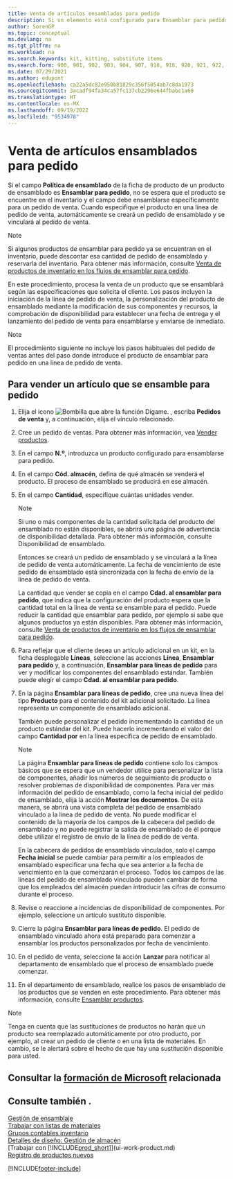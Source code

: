 ```yaml
---
title: Venta de artículos ensamblados para pedido
description: Si un elemento está configurado para Ensamblar para pedido, no se espera que se encuentre en el inventario y el campo debe ensamblarse específicamente para un pedido de venta.
author: SorenGP
ms.topic: conceptual
ms.devlang: na
ms.tgt_pltfrm: na
ms.workload: na
ms.search.keywords: kit, kitting, substitute items
ms.search.form: 900, 901, 902, 903, 904, 907, 910, 916, 920, 921, 922, 923, 940, 941, 942, 930, 931, 932, 914, 915, 905
ms.date: 07/29/2021
ms.author: edupont
ms.openlocfilehash: ca22a5dc82e950b81829c356f5054ab7c8da1973
ms.sourcegitcommit: 3acadf94fa34ca57fc137cb2296e644fbabc1a60
ms.translationtype: HT
ms.contentlocale: es-MX
ms.lasthandoff: 09/19/2022
ms.locfileid: "9534978"
---
```

# <a name="sell-items-assembled-to-order"></a>Venta de artículos ensamblados para pedido

Si el campo **Política de ensamblado** de la ficha de producto de un producto de ensamblado es **Ensamblar para pedido**, no se espera que el producto se encuentre en el inventario y el campo debe ensamblarse específicamente para un pedido de venta. Cuando especifique el producto en una línea de pedido de venta, automáticamente se creará un pedido de ensamblado y se vinculará al pedido de venta.  

> [!NOTE]  
>  Si algunos productos de ensamblar para pedido ya se encuentran en el inventario, puede descontar esa cantidad de pedido de ensamblado y reservarla del inventario. Para obtener más información, consulte [Venta de productos de inventario en los flujos de ensamblar para pedido](assembly-how-to-sell-assemble-to-order-items-and-inventory-items-together.md).  

En este procedimiento, procesa la venta de un producto que se ensamblará según las especificaciones que solicita el cliente. Los pasos incluyen la iniciación de la línea de pedido de venta, la personalización del producto de ensamblado mediante la modificación de sus componentes y recursos, la comprobación de disponibilidad para establecer una fecha de entrega y el lanzamiento del pedido de venta para ensamblarse y enviarse de inmediato.  

> [!NOTE]  
>  El procedimiento siguiente no incluye los pasos habituales del pedido de ventas antes del paso donde introduce el producto de ensamblar para pedido en una línea de pedido de venta.  

## <a name="to-sell-an-item-that-is-assembled-to-order"></a>Para vender un artículo que se ensamble para pedido

1.  Elija el icono ![Bombilla que abre la función Dígame.](media/ui-search/search_small.png "Dígame qué desea hacer") , escriba **Pedidos de venta** y, a continuación, elija el vínculo relacionado.  
2.  Cree un pedido de ventas. Para obtener más información, vea [Vender productos](sales-how-sell-products.md).  
3.  En el campo **N.º**, introduzca un producto configurado para ensamblarse para pedido.  
4.  En el campo **Cód. almacén**, defina de qué almacén se venderá el producto. El proceso de ensamblado se producirá en ese almacén.  
5.  En el campo **Cantidad**, especifique cuántas unidades vender.  

    > [!NOTE]  
    >  Si uno o más componentes de la cantidad solicitada del producto del ensamblado no están disponibles, se abrirá una página de advertencia de disponibilidad detallada. Para obtener más información, consulte Disponibilidad de ensamblado.  

    Entonces se creará un pedido de ensamblado y se vinculará a la línea de pedido de venta automáticamente. La fecha de vencimiento de este pedido de ensamblado está sincronizada con la fecha de envío de la línea de pedido de venta.  

    La cantidad que vender se copia en el campo **Cdad. al ensamblar para pedido**, que indica que la configuración del producto espera que la cantidad total en la línea de venta se ensamble para el pedido. Puede reducir la cantidad que ensamblar para pedido, por ejemplo si sabe que algunos productos ya están disponibles. Para obtener más información, consulte [Venta de productos de inventario en los flujos de ensamblar para pedido](assembly-how-to-sell-inventory-items-in-assemble-to-order-flows.md).  

6.  Para reflejar que el cliente desea un artículo adicional en un kit, en la ficha desplegable **Líneas**, seleccione las acciones **Línea**, **Ensamblar para pedido** y, a continuación, **Ensamblar para líneas de pedido** para ver y modificar los componentes del ensamblado estándar. También puede elegir el campo **Cdad. al ensamblar para pedido**.  
7.  En la página **Ensamblar para líneas de pedido**, cree una nueva línea del tipo **Producto** para el contenido del kit adicional solicitado. La línea representa un componente de ensamblado adicional.  

    También puede personalizar el pedido incrementando la cantidad de un producto estándar del kit. Puede hacerlo incrementando el valor del campo **Cantidad por** en la línea específica de pedido de ensamblado.  

    > [!NOTE]  
    >  La página **Ensamblar para líneas de pedido** contiene solo los campos básicos que se espera que un vendedor utilice para personalizar la lista de componentes, añadir los números de seguimiento de producto o resolver problemas de disponibilidad de componentes. Para ver más información del pedido de ensamblado, como la fecha inicial del pedido de ensamblado, elija la acción **Mostrar los documentos**. De esta manera, se abrirá una vista completa del pedido de ensamblado vinculado a la línea de pedido de venta. No puede modificar el contenido de la mayoría de los campos de la cabecera del pedido de ensamblado y no puede registrar la salida de ensamblado de él porque debe utilizar el registro de envío de la línea de pedido de venta.  
    >   
    >  En la cabecera de pedidos de ensamblado vinculados, solo el campo **Fecha inicial** se puede cambiar para permitir a los empleados de ensamblado especificar una fecha que sea anterior a la fecha de vencimiento en la que comenzarán el proceso. Todos los campos de las líneas del pedido de ensamblado vinculado pueden cambiar de forma que los empleados del almacén puedan introducir las cifras de consumo durante el proceso.  

8.  Revise o reaccione a incidencias de disponibilidad de componentes. Por ejemplo, seleccione un artículo sustituto disponible.  
9. Cierre la página **Ensamblar para líneas de pedido**. El pedido de ensamblado vinculado ahora está preparado para comenzar a ensamblar los productos personalizados por fecha de vencimiento.  
10. En el pedido de venta, seleccione la acción **Lanzar** para notificar al departamento de ensamblado que el proceso de ensamblado puede comenzar.  
11. En el departamento de ensamblado, realice los pasos de ensamblado de los productos que se venden en este procedimiento. Para obtener más información, consulte [Ensamblar productos](assembly-how-to-assemble-items.md).  

> [!NOTE]  
> Tenga en cuenta que las sustituciones de productos no harán que un producto sea reemplazado automáticamente por otro producto, por ejemplo, al crear un pedido de cliente o en una lista de materiales. En cambio, se le alertará sobre el hecho de que hay una sustitución disponible para usted.

## <a name="see-related-microsoft-training"></a>Consultar la [formación de Microsoft](/training/modules/assemble-to-order-dynamics-365-business-central/) relacionada

## <a name="see-also"></a>Consulte también .

[Gestión de ensamblaje](assembly-assemble-items.md)  
[Trabajar con listas de materiales](inventory-how-work-BOMs.md)  
[Grupos contables inventario](inventory-manage-inventory.md)  
[Detalles de diseño: Gestión de almacén](design-details-warehouse-management.md)  
[Trabajar con [!INCLUDE[prod_short](includes/prod_short.md)]](ui-work-product.md)  
[Registro de productos nuevos](inventory-how-register-new-items.md)

[!INCLUDE[footer-include](includes/footer-banner.md)]
